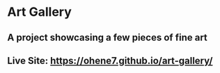 # Art Gallery 
## A project showcasing a few pieces of fine art
## Live Site: https://ohene7.github.io/art-gallery/
